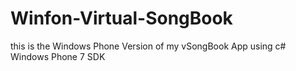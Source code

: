 # Winfon-Virtual-SongBook
this is the Windows Phone Version of my vSongBook App using c#
Windows Phone 7 SDK
